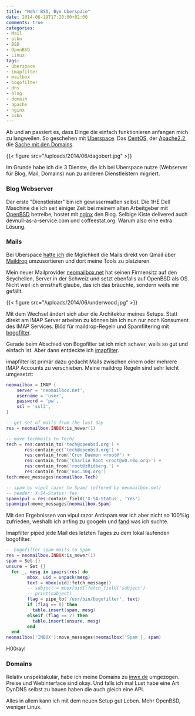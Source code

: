 ```yaml
---
title: "Mehr BSD, Bye Uberspace"
date: 2014-06-19T17:20:00+02:00
comments: true
categories:
- Mail
- osbn
- BSD
- OpenBSD
- Linux
tags:
- Uberspace
- imapfilter
- mailbox
- bogofilter
- dns
- blog
- domain
- apache
- nginx
- osbn
---
```


Ab und an passiert es, dass Dinge die einfach funktionieren anfangen mich
zu langweilen.  So geschehen mit [Uberspace](http://uberspace.de). Das
[CentOS](http://centos.org), der [Apache2.2](http://httpd.apache.org/), die
[Sache mit den Domains](https://wiki.uberspace.de/philosophy:domains).

{{< figure src="/uploads/2014/06/dagobert.jpg" >}}

Im Grunde habe ich die 3 Dienste, die ich bei Uberspace nutze (Webserver für Blog,
Mail, Domains) nun zu anderen Dienstleistern migriert.

### Blog Webserver

Der erste "Dienstleister" bin ich gewissermaßen selbst. Die 1HE Dell
Maschine die ich seit einiger Zeit bei meinem alten Arbeitgeber mit
[OpenBSD](http://openbsd.org) betreibe, hostet mit
[nginx](http://nginx.org) den Blog. Selbige Kiste delivered auch
devnull-as-a-service.com und coffeestat.org. Warum also eine extra Lösung.

### Mails

Bei Uberspace [hatte ich](https://noqqe.de/blog/2013/10/26/spammer-vs-statistik-mit-bogofilter/)
die Mglichkeit die Mails direkt von Qmail über
[Maildrop](http://www.courier-mta.org/maildrop/) umzusortieren und dort
meine Tools zu platzieren.

Mein neuer Mailprovider [neomailbox.net](https://neomailbox.net) hat seinen
Firmensitz auf den Seychellen, Server in der Schweiz und setzt ebenfalls
auf OpenBSD als OS.  Nicht weil ich ernsthaft glaube, das ich das bräuchte,
sondern weils mir gefällt.

{{< figure src="/uploads/2014/06/underwood.jpg" >}}

Mit dem Wechsel ändert sich aber die Architektur meines Setups. Statt
direkt am IMAP Server arbeiten zu können bin ich nun nur noch Konsument des
IMAP Services.  Blöd für maildrop-Regeln und Spamfiltering mit
[bogofilter](http://bogofilter.sourceforge.net/).

Gerade beim Abschied von Bogofilter tat ich mich schwer, weils so gut und
einfach ist. Aber dann entdeckte ich
[imapfilter](https://github.com/lefcha/imapfilter).

imapfilter ist primär dazu gedacht Mails zwischen einem oder mehrere IMAP
Accounts zu verschieben.  Meine maildrop Regeln sind sehr leicht umgesetzt:

``` lua
neomailbox = IMAP {
    server = 'neomailbox.net',
    username = 'user',
    password = 'pw',
    ssl = 'ssl3',
}

-- get set of mails from the last day
res = neomailbox.INBOX:is_newer(1)

-- move techmails to Tech/
tech = res:contain_to('tech@openbsd.org') +
       res:contain_cc('tech@openbsd.org') +
       res:contain_from('Cron Daemon <root@') +
       res:contain_from('Charlie Root <root@o0.n0q.org>') +
       res:contain_from('root@z0idberg.') +
       res:contain_from('noc.n0q.org')
tech:move_messages(neomailbox.Tech)

-- spam by vipul razor to Spam/ (offered by neomailbox.net)
-- header: X-SA-Status: Yes
spamvipul = res:contain_field('X-SA-Status', 'Yes')
spamvipul:move_messages(neomailbox.Spam)
```

Mit den Ergebnissen von vipul razor Antispam war ich aber nicht so 100%ig
zufrieden, weshalb ich anfing zu googeln und
[fand](https://gist.github.com/battlemidget/5758764) was ich suchte.

Imapfilter piped jede Mail des letzten Tages zu dem lokal laufenden
bogofilter.

``` lua
-- bogofilter spam mails to Spam
res = neomailbox.INBOX:is_newer(1)
spam = Set {}
unsure = Set {}
  for _, mesg in ipairs(res) do
        mbox, uid = unpack(mesg)
        text = mbox[uid]:fetch_message()
        -- subject = mbox[uid]:fetch_field('subject')
        -- print(subject)
        flag = pipe_to('/usr/bin/bogofilter', text)
        if (flag == 0) then
          table.insert(spam, mesg)
        elseif (flag == 2) then
          table.insert(unsure, mesg)
        end
  end
neomailbox['INBOX']:move_messages(neomailbox['Spam'], spam)
```

H00ray!

### Domains

Relativ unspektakulär, habe ich meine Domains zu
[inwx.de](https://www.inwx.com/en) umgezogen.  Preise und Webinterface sind
okay. Und falls ich mal Lust habe eine Art DynDNS selbst zu bauen haben die
auch gleich eine API.

Alles in allem kann ich mit dem neuen Setup gut Leben. Mehr OpenBSD,
weniger Linux.
